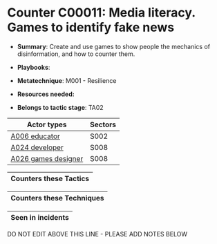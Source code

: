 # Counter C00011: Media literacy. Games to identify fake news

* **Summary**: Create and use games to show people the mechanics of disinformation, and how to counter them.

* **Playbooks**: 

* **Metatechnique**: M001 - Resilience

* **Resources needed:** 

* **Belongs to tactic stage**: TA02


| Actor types | Sectors |
| ----------- | ------- |
| [A006 educator](../../generated_pages/actortypes/A006.md) | S002 |
| [A024 developer](../../generated_pages/actortypes/A024.md) | S008 |
| [A026 games designer](../../generated_pages/actortypes/A026.md) | S008 |



| Counters these Tactics |
| ---------------------- |



| Counters these Techniques |
| ------------------------- |



| Seen in incidents |
| ----------------- |


DO NOT EDIT ABOVE THIS LINE - PLEASE ADD NOTES BELOW